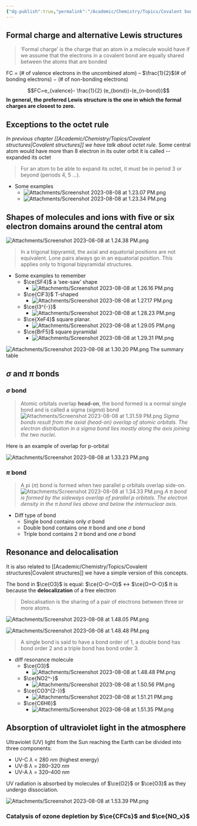 ```yaml
---
{"dg-publish":true,"permalink":"/Academic/Chemistry/Topics/Covalent bonding and electron domains and molecular geometries(HL)/"}
---
```


## Formal charge and alternative Lewis structures

>‘Formal charge’ is the charge that an atom in a molecule would have if we assume that the electrons in a covalent bond are equally shared between the atoms that are bonded

FC = (# of valence electrons in the uncombined atom) – $\frac{1}{2}$(# of bonding electrons) − (# of non-bonding electrons)

$$FC=e_{valence}- \frac{1}{2} (e_{bond})-(e_{n-bond})$$
**In general, the preferred Lewis structure is the one in which the formal charges are closest to zero.**

## Exceptions to the octet rule
*In previous chapter [[Academic/Chemistry/Topics/Covalent structures\|Covalent structures]] we have talk about octet rule.*
Some central atom would have more than 8 electron in its outer orbit it is called -- expanded its octet

>For an atom to be able to expand its octet, it must be in period 3 or beyond (periods 4, 5 …).


- Some examples
	- ![Attachments/Screenshot 2023-08-08 at 1.23.07 PM.png](/img/user/Attachments/Screenshot%202023-08-08%20at%201.23.07%20PM.png)
	- ![Attachments/Screenshot 2023-08-08 at 1.23.34 PM.png](/img/user/Attachments/Screenshot%202023-08-08%20at%201.23.34%20PM.png)


## Shapes of molecules and ions with five or six electron domains around the central atom
![Attachments/Screenshot 2023-08-08 at 1.24.38 PM.png](/img/user/Attachments/Screenshot%202023-08-08%20at%201.24.38%20PM.png)

>In a trigonal bipyramid, the axial and equatorial positions are not equivalent. Lone pairs always go in an equatorial position. This applies only to trigonal bipyramidal structures.


- Some examples to remember
	- $\ce{SF4}$  a ‘see-saw’ shape
		- ![Attachments/Screenshot 2023-08-08 at 1.26.16 PM.png](/img/user/Attachments/Screenshot%202023-08-08%20at%201.26.16%20PM.png)
	- $\ce{ClF3}$  T-shaped
		- ![Attachments/Screenshot 2023-08-08 at 1.27.17 PM.png](/img/user/Attachments/Screenshot%202023-08-08%20at%201.27.17%20PM.png)
	- $\ce{I3^{-}}$  
		- ![Attachments/Screenshot 2023-08-08 at 1.28.23 PM.png](/img/user/Attachments/Screenshot%202023-08-08%20at%201.28.23%20PM.png)
	- $\ce{XeF4}$  square planar.
		- ![Attachments/Screenshot 2023-08-08 at 1.29.05 PM.png](/img/user/Attachments/Screenshot%202023-08-08%20at%201.29.05%20PM.png)
	- $\ce{BrF5}$  square pyramidal
		- ![Attachments/Screenshot 2023-08-08 at 1.29.31 PM.png](/img/user/Attachments/Screenshot%202023-08-08%20at%201.29.31%20PM.png)

![Attachments/Screenshot 2023-08-08 at 1.30.20 PM.png](/img/user/Attachments/Screenshot%202023-08-08%20at%201.30.20%20PM.png)
The summary table


## $\sigma$ and $\pi$  bonds
### $\sigma$ bond
>Atomic orbitals overlap **head-on**, the bond formed is a normal single bond and is called a sigma ($sigma$) bond
>![Attachments/Screenshot 2023-08-08 at 1.31.59 PM.png](/img/user/Attachments/Screenshot%202023-08-08%20at%201.31.59%20PM.png)
>*Sigma bonds result from the axial (head-on) overlap of atomic orbitals. The electron distribution in a sigma bond lies mostly along the axis joining the two nuclei.*

Here is an example of overlap for p-orbital

![Attachments/Screenshot 2023-08-08 at 1.33.23 PM.png](/img/user/Attachments/Screenshot%202023-08-08%20at%201.33.23%20PM.png)

### $\pi$ bond
>A pi ($\pi$) bond is formed when two parallel p orbitals overlap side-on.
>![Attachments/Screenshot 2023-08-08 at 1.34.33 PM.png](/img/user/Attachments/Screenshot%202023-08-08%20at%201.34.33%20PM.png)
>*A π bond is formed by the sideways overlap of parallel p orbitals. The electron density in the π bond lies above and below the internuclear axis.*

- Diff type of bond
	- Single bond contains only $\sigma$ bond
	- Double bond contains one $\pi$ bond and one $\sigma$ bond
	- Triple bond contains 2 $\pi$ bond and one $\sigma$ bond

## Resonance and delocalisation
It is also related to [[Academic/Chemistry/Topics/Covalent structures\|Covalent structures]] we have a simple version of this concepts.

The bond in $\ce{O3}$ is equal:
$\ce{O-O=O}$ $\leftrightarrow$ $\ce{O=O-O}$ 
It is because the **delocalization** of a free electron
>Delocalisation is the sharing of a pair of electrons between three or more atoms.

![Attachments/Screenshot 2023-08-08 at 1.48.05 PM.png](/img/user/Attachments/Screenshot%202023-08-08%20at%201.48.05%20PM.png)

 ![Attachments/Screenshot 2023-08-08 at 1.48.48 PM.png](/img/user/Attachments/Screenshot%202023-08-08%20at%201.48.48%20PM.png)
>A single bond is said to have a bond order of 1, a double bond has bond order 2 and a triple bond has bond order 3.

- diff resonance molecule
	- $\ce{O3}$
		- ![Attachments/Screenshot 2023-08-08 at 1.48.48 PM.png](/img/user/Attachments/Screenshot%202023-08-08%20at%201.48.48%20PM.png)
	- $\ce{NO2^-}$ 
		- ![Attachments/Screenshot 2023-08-08 at 1.50.56 PM.png](/img/user/Attachments/Screenshot%202023-08-08%20at%201.50.56%20PM.png)
	- $\ce{CO3^{2-}}$ 
		- ![Attachments/Screenshot 2023-08-08 at 1.51.21 PM.png](/img/user/Attachments/Screenshot%202023-08-08%20at%201.51.21%20PM.png)
	- $\ce{C6H6}$ 
		- ![Attachments/Screenshot 2023-08-08 at 1.51.35 PM.png](/img/user/Attachments/Screenshot%202023-08-08%20at%201.51.35%20PM.png)

## Absorption of ultraviolet light in the atmosphere
Ultraviolet (UV) light from the Sun reaching the Earth can be divided into three components:

- UV-C $λ$ < 280 $nm$ (highest energy)
- UV-B $λ$ = 280–320 $nm$
- UV-A $λ$ = 320–400 $nm$

UV radiation is absorbed by molecules of $\ce{O2}$ or $\ce{O3}$ as they undergo dissociation.

![Attachments/Screenshot 2023-08-08 at 1.53.39 PM.png](/img/user/Attachments/Screenshot%202023-08-08%20at%201.53.39%20PM.png)
### Catalysis of ozone depletion by $\ce{CFCs}$ and $\ce{NO_x}$


